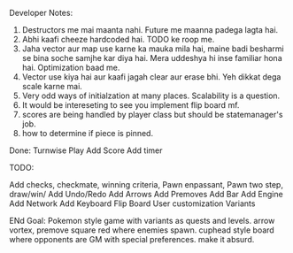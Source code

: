Developer Notes:
1. Destructors me mai maanta nahi. Future me maanna padega lagta hai.
2. Abhi kaafi cheeze hardcoded hai. TODO ke roop me.
3. Jaha vector aur map use karne ka mauka mila hai, maine badi besharmi se bina soche samjhe kar diya hai. Mera uddeshya hi inse familiar hona hai. Optimization baad me.
4. Vector use kiya hai aur kaafi jagah clear aur erase bhi. Yeh dikkat dega scale karne mai.
5. Very odd ways of initialzation at many places. Scalability is a question.
6. It would be intereseting to see you implement flip board mf.
7. scores are being handled by player class but should be statemanager's job.
8. how to determine if piece is pinned.

Done:
Turnwise Play
Add Score
Add timer


TODO: 

Add checks, checkmate, winning criteria, Pawn enpassant, Pawn two step, draw/win/
Add Undo/Redo
Add Arrows
Add Premoves
Add Bar
Add Engine
Add Network
Add Keyboard
Flip Board
User customization
Variants

ENd Goal: Pokemon style game with variants as quests and levels. arrow vortex, premove square red where enemies spawn. cuphead style board where opponents are GM with special preferences. make it absurd.
